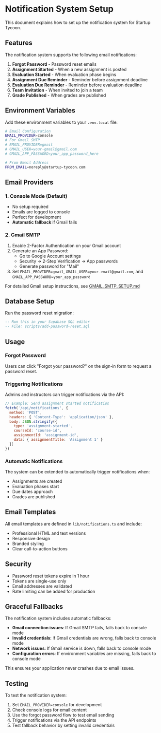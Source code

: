 # Notification System Setup

This document explains how to set up the notification system for Startup Tycoon.

## Features

The notification system supports the following email notifications:

1. **Forgot Password** - Password reset emails
2. **Assignment Started** - When a new assignment is posted
3. **Evaluation Started** - When evaluation phase begins
4. **Assignment Due Reminder** - Reminder before assignment deadline
5. **Evaluation Due Reminder** - Reminder before evaluation deadline
6. **Team Invitation** - When invited to join a team
7. **Grade Published** - When grades are published

## Environment Variables

Add these environment variables to your `.env.local` file:

```bash
# Email Configuration
EMAIL_PROVIDER=console
# For Gmail SMTP
# EMAIL_PROVIDER=gmail
# GMAIL_USER=your-gmail@gmail.com
# GMAIL_APP_PASSWORD=your_app_password_here

# From Email Address
FROM_EMAIL=noreply@startup-tycoon.com
```

## Email Providers

### 1. Console Mode (Default)
- No setup required
- Emails are logged to console
- Perfect for development
- **Automatic fallback** if Gmail fails

### 2. Gmail SMTP
1. Enable 2-Factor Authentication on your Gmail account
2. Generate an App Password:
   - Go to Google Account settings
   - Security → 2-Step Verification → App passwords
   - Generate password for "Mail"
3. Set `EMAIL_PROVIDER=gmail`, `GMAIL_USER=your-email@gmail.com`, and `GMAIL_APP_PASSWORD=your_app_password`

For detailed Gmail setup instructions, see [GMAIL_SMTP_SETUP.md](./GMAIL_SMTP_SETUP.md)

## Database Setup

Run the password reset migration:

```sql
-- Run this in your Supabase SQL editor
-- File: scripts/add-password-reset.sql
```

## Usage

### Forgot Password
Users can click "Forgot your password?" on the sign-in form to request a password reset.

### Triggering Notifications
Admins and instructors can trigger notifications via the API:

```javascript
// Example: Send assignment started notification
fetch('/api/notifications', {
  method: 'POST',
  headers: { 'Content-Type': 'application/json' },
  body: JSON.stringify({
    type: 'assignment-started',
    courseId: 'course-id',
    assignmentId: 'assignment-id',
    data: { assignmentTitle: 'Assignment 1' }
  })
})
```

### Automatic Notifications
The system can be extended to automatically trigger notifications when:
- Assignments are created
- Evaluation phases start
- Due dates approach
- Grades are published

## Email Templates

All email templates are defined in `lib/notifications.ts` and include:
- Professional HTML and text versions
- Responsive design
- Branded styling
- Clear call-to-action buttons

## Security

- Password reset tokens expire in 1 hour
- Tokens are single-use only
- Email addresses are validated
- Rate limiting can be added for production

## Graceful Fallbacks

The notification system includes automatic fallbacks:

- **Gmail connection issues**: If Gmail SMTP fails, falls back to console mode
- **Invalid credentials**: If Gmail credentials are wrong, falls back to console mode
- **Network issues**: If Gmail service is down, falls back to console mode
- **Configuration errors**: If environment variables are missing, falls back to console mode

This ensures your application never crashes due to email issues.

## Testing

To test the notification system:

1. Set `EMAIL_PROVIDER=console` for development
2. Check console logs for email content
3. Use the forgot password flow to test email sending
4. Trigger notifications via the API endpoints
5. Test fallback behavior by setting invalid credentials
